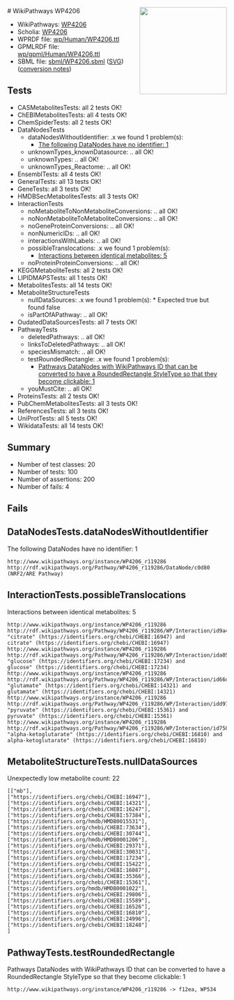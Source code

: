 <img style="float: right; width: 200px" src="../logo.png" />
# WikiPathways WP4206

* WikiPathways: [WP4206](https://identifiers.org/wikipathways:WP4206)
* Scholia: [WP4206](https://scholia.toolforge.org/wikipathways/WP4206)
* WPRDF file: [wp/Human/WP4206.ttl](../wp/Human/WP4206.ttl)
* GPMLRDF file: [wp/gpml/Human/WP4206.ttl](../wp/gpml/Human/WP4206.ttl)
* SBML file: [sbml/WP4206.sbml](../sbml/WP4206.sbml) ([SVG](../sbml/WP4206.svg)) ([conversion notes](../sbml/WP4206.txt))

## Tests
* CASMetabolitesTests: all 2 tests OK!
* ChEBIMetabolitesTests: all 4 tests OK!
* ChemSpiderTests: all 2 tests OK!
* DataNodesTests
    * dataNodesWithoutIdentifier: .x we found 1 problem(s):
        * [The following DataNodes have no identifier: 1](#d2d32fa0)
    * unknownTypes_knownDatasource: .. all OK!
    * unknownTypes: .. all OK!
    * unknownTypes_Reactome: .. all OK!
* EnsemblTests: all 4 tests OK!
* GeneralTests: all 13 tests OK!
* GeneTests: all 3 tests OK!
* HMDBSecMetabolitesTests: all 3 tests OK!
* InteractionTests
    * noMetaboliteToNonMetaboliteConversions: .. all OK!
    * noNonMetaboliteToMetaboliteConversions: .. all OK!
    * noGeneProteinConversions: .. all OK!
    * nonNumericIDs: .. all OK!
    * interactionsWithLabels: .. all OK!
    * possibleTranslocations: .x we found 1 problem(s):
        * [Interactions between identical metabolites: 5](#d59038c8)
    * noProteinProteinConversions: .. all OK!
* KEGGMetaboliteTests: all 2 tests OK!
* LIPIDMAPSTests: all 1 tests OK!
* MetabolitesTests: all 14 tests OK!
* MetaboliteStructureTests
    * nullDataSources: .x we found 1 problem(s):
            * Expected true but found false
    * isPartOfAPathway: .. all OK!
* OudatedDataSourcesTests: all 7 tests OK!
* PathwayTests
    * deletedPathways: .. all OK!
    * linksToDeletedPathways: .. all OK!
    * speciesMismatch: .. all OK!
    * testRoundedRectangle: .x we found 1 problem(s):
        * [Pathways DataNodes with WikiPathways ID that can be converted to have a RoundedRectangle StyleType so that they become clickable: 1](#9fbad3cb)
    * youMustCite: .. all OK!
* ProteinsTests: all 2 tests OK!
* PubChemMetabolitesTests: all 3 tests OK!
* ReferencesTests: all 3 tests OK!
* UniProtTests: all 5 tests OK!
* WikidataTests: all 14 tests OK!


## Summary

* Number of test classes: 20
* Number of tests: 100
* Number of assertions: 200
* Number of fails: 4

## Fails

<a name="d2d32fa0" />

## DataNodesTests.dataNodesWithoutIdentifier

The following DataNodes have no identifier: 1
```
http://www.wikipathways.org/instance/WP4206_r119286 http://rdf.wikipathways.org/Pathway/WP4206_r119286/DataNode/c0d80 (NRF2/ARE Pathway)
```

<a name="d59038c8" />

## InteractionTests.possibleTranslocations

Interactions between identical metabolites: 5
```
http://www.wikipathways.org/instance/WP4206_r119286 http://rdf.wikipathways.org/Pathway/WP4206_r119286/WP/Interaction/id9a41729a "citrate" (https://identifiers.org/chebi/CHEBI:16947) and 
citrate" (https://identifiers.org/chebi/CHEBI:16947)
http://www.wikipathways.org/instance/WP4206_r119286 http://rdf.wikipathways.org/Pathway/WP4206_r119286/WP/Interaction/ida05fbc7e "glucose" (https://identifiers.org/chebi/CHEBI:17234) and 
glucose" (https://identifiers.org/chebi/CHEBI:17234)
http://www.wikipathways.org/instance/WP4206_r119286 http://rdf.wikipathways.org/Pathway/WP4206_r119286/WP/Interaction/id66d7f945 "glutamate" (https://identifiers.org/chebi/CHEBI:14321) and 
glutamate" (https://identifiers.org/chebi/CHEBI:14321)
http://www.wikipathways.org/instance/WP4206_r119286 http://rdf.wikipathways.org/Pathway/WP4206_r119286/WP/Interaction/idd97e435a "pyruvate" (https://identifiers.org/chebi/CHEBI:15361) and 
pyruvate" (https://identifiers.org/chebi/CHEBI:15361)
http://www.wikipathways.org/instance/WP4206_r119286 http://rdf.wikipathways.org/Pathway/WP4206_r119286/WP/Interaction/id75055917 "alpha-ketoglutarate" (https://identifiers.org/chebi/CHEBI:16810) and 
alpha-ketoglutarate" (https://identifiers.org/chebi/CHEBI:16810)
```

<a name="919041aa" />

## MetaboliteStructureTests.nullDataSources

Unexpectedly low metabolite count: 22
```
[["mb"],
["https://identifiers.org/chebi/CHEBI:16947"],
["https://identifiers.org/chebi/CHEBI:14321"],
["https://identifiers.org/chebi/CHEBI:16247"],
["https://identifiers.org/chebi/CHEBI:57384"],
["https://identifiers.org/hmdb/HMDB0015531"],
["https://identifiers.org/chebi/CHEBI:73634"],
["https://identifiers.org/chebi/CHEBI:30744"],
["https://identifiers.org/hmdb/HMDB0001206"],
["https://identifiers.org/chebi/CHEBI:29371"],
["https://identifiers.org/chebi/CHEBI:30031"],
["https://identifiers.org/chebi/CHEBI:17234"],
["https://identifiers.org/chebi/CHEBI:15422"],
["https://identifiers.org/chebi/CHEBI:16087"],
["https://identifiers.org/chebi/CHEBI:35366"],
["https://identifiers.org/chebi/CHEBI:15361"],
["https://identifiers.org/hmdb/HMDB0001022"],
["https://identifiers.org/chebi/CHEBI:29806"],
["https://identifiers.org/chebi/CHEBI:15589"],
["https://identifiers.org/chebi/CHEBI:16526"],
["https://identifiers.org/chebi/CHEBI:16810"],
["https://identifiers.org/chebi/CHEBI:24996"],
["https://identifiers.org/chebi/CHEBI:18248"]
]
```

<a name="9fbad3cb" />

## PathwayTests.testRoundedRectangle

Pathways DataNodes with WikiPathways ID that can be converted to have a RoundedRectangle StyleType so that they become clickable: 1
```
http://www.wikipathways.org/instance/WP4206_r119286 -> f12ea, WP534
 ```

